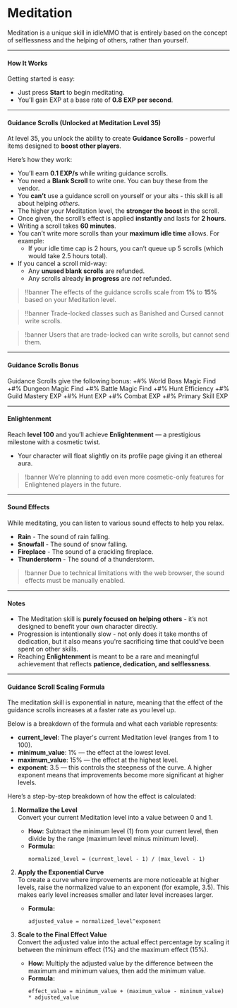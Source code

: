 # Meditation

Meditation is a unique skill in idleMMO that is entirely based on the concept of selflessness and the helping of others, rather than yourself.

---

#### How It Works

Getting started is easy:

- Just press **Start** to begin meditating.
- You’ll gain EXP at a base rate of **0.8 EXP per second**.

---

#### Guidance Scrolls (Unlocked at Meditation Level 35)

At level 35, you unlock the ability to create **Guidance Scrolls** - powerful items designed to **boost other players**.

Here’s how they work:

- You’ll earn **0.1 EXP/s** while writing guidance scrolls.
- You need a **Blank Scroll** to write one. You can buy these from the vendor.
- You **can’t** use a guidance scroll on yourself or your alts - this skill is all about helping *others*.
- The higher your Meditation level, the **stronger the boost** in the scroll.
- Once given, the scroll’s effect is applied **instantly** and lasts for **2 hours**.
- Writing a scroll takes **60 minutes**.
- You can’t write more scrolls than your **maximum idle time** allows. For example:
    - If your idle time cap is 2 hours, you can’t queue up 5 scrolls (which would take 2.5 hours total).
- If you cancel a scroll mid-way:
    - Any **unused blank scrolls** are refunded.
    - Any scrolls already **in progress** are *not* refunded.
  
>!!banner The effects of the guidance scrolls scale from **1%** to **15%** based on your Meditation level.

>!!banner Trade-locked classes such as Banished and Cursed cannot write scrolls.

>!banner Users that are trade-locked can write scrolls, but cannot send them.

---

#### Guidance Scrolls Bonus

Guidance Scrolls give the following bonus:
+#% World Boss Magic Find
+#% Dungeon Magic Find
+#% Battle Magic Find
+#% Hunt Efficiency
+#% Guild Mastery EXP
+#% Hunt EXP
+#% Combat EXP
+#% Primary Skill EXP

---

#### Enlightenment

Reach **level 100** and you’ll achieve **Enlightenment** — a prestigious milestone with a cosmetic twist.

- Your character will float slightly on its profile page giving it an ethereal aura.

>!banner We’re planning to add even more cosmetic-only features for Enlightened players in the future.

---

#### Sound Effects

While meditating, you can listen to various sound effects to help you relax.

- __Rain__ - The sound of rain falling.
- __Snowfall__ - The sound of snow falling.
- __Fireplace__ - The sound of a crackling fireplace.
- __Thunderstorm__ - The sound of a thunderstorm.

>!banner Due to technical limitations with the web browser, the sound effects must be manually enabled.

---

#### Notes

- The Meditation skill is **purely focused on helping others** - it’s not designed to benefit your own character directly.
- Progression is intentionally slow - not only does it take months of dedication, but it also means you're sacrificing time that could’ve been spent on other skills.
- Reaching **Enlightenment** is meant to be a rare and meaningful achievement that reflects **patience, dedication, and selflessness**.

---

#### Guidance Scroll Scaling Formula

The meditation skill is exponential in nature, meaning that the effect of the guidance scrolls increases at a faster rate as you level up. 

Below is a breakdown of the formula and what each variable represents:

- **current_level**: The player's current Meditation level (ranges from 1 to 100).
- **minimum_value**: 1% — the effect at the lowest level.
- **maximum_value**: 15% — the effect at the highest level.
- **exponent**: 3.5 — this controls the steepness of the curve. A higher exponent means that improvements become more significant at higher levels.


Here’s a step-by-step breakdown of how the effect is calculated:

1. **Normalize the Level**  
   Convert your current Meditation level into a value between 0 and 1.
    - **How:** Subtract the minimum level (1) from your current level, then divide by the range (maximum level minus minimum level).
    - **Formula:**
      ```
      normalized_level = (current_level - 1) / (max_level - 1)
      ```

2. **Apply the Exponential Curve**  
   To create a curve where improvements are more noticeable at higher levels, raise the normalized value to an exponent (for example, 3.5). This makes early level increases smaller and later level increases larger.
    - **Formula:**
      ```
      adjusted_value = normalized_level^exponent
      ```

3. **Scale to the Final Effect Value**  
   Convert the adjusted value into the actual effect percentage by scaling it between the minimum effect (1%) and the maximum effect (15%).
    - **How:** Multiply the adjusted value by the difference between the maximum and minimum values, then add the minimum value.
    - **Formula:**
      ```
      effect_value = minimum_value + (maximum_value - minimum_value) * adjusted_value
      ```
